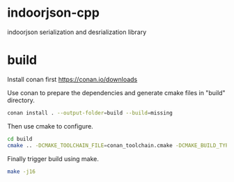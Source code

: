 # indoorjson-cpp

indoorjson serialization and desrialization library

# build
Install conan first https://conan.io/downloads

Use conan to prepare the dependencies and generate cmake files in "build" directory.
```bash
conan install . --output-folder=build --build=missing
```
Then use cmake to configure.
```bash
cd build
cmake .. -DCMAKE_TOOLCHAIN_FILE=conan_toolchain.cmake -DCMAKE_BUILD_TYPE=Release
```
Finally trigger build using make.
```bash
make -j16
```
